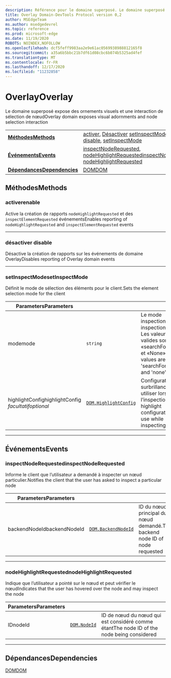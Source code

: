 ```yaml
---
description: Référence pour le domaine superposé. Le domaine superposé expose des ornements visuels et une interaction de sélection de nœud
title: Overlay Domain-DevTools Protocol version 0,2
author: MSEdgeTeam
ms.author: msedgedevrel
ms.topic: reference
ms.prod: microsoft-edge
ms.date: 11/19/2020
ROBOTS: NOINDEX,NOFOLLOW
ms.openlocfilehash: dcf5feff9983aa2e9e61ac0569938988812165f8
ms.sourcegitcommit: a35a6b5bbc21b7df61d08cbc6b074b5325ad4fef
ms.translationtype: MT
ms.contentlocale: fr-FR
ms.lasthandoff: 12/17/2020
ms.locfileid: "11232858"
---
```

# <span data-ttu-id="4638b-104">Overlay</span><span class="sxs-lookup"><span data-stu-id="4638b-104">Overlay</span></span>

<span data-ttu-id="4638b-105">Le domaine superposé expose des ornements visuels et une interaction de sélection de nœud</span><span class="sxs-lookup"><span data-stu-id="4638b-105">Overlay domain exposes visual adornments and node selection interaction</span></span>

| | |
|-|-|
| [**<span data-ttu-id="4638b-106">Méthodes</span><span class="sxs-lookup"><span data-stu-id="4638b-106">Methods</span></span>**](#methods) | <span data-ttu-id="4638b-107">[activer](#enable), [Désactiver](#disable) [setInspectMode](#setinspectmode)</span><span class="sxs-lookup"><span data-stu-id="4638b-107">[enable](#enable), [disable](#disable), [setInspectMode](#setinspectmode)</span></span> |
| [**<span data-ttu-id="4638b-108">Événements</span><span class="sxs-lookup"><span data-stu-id="4638b-108">Events</span></span>**](#events) | <span data-ttu-id="4638b-109">[inspectNodeRequested](#inspectnoderequested), [nodeHighlightRequested](#nodehighlightrequested)</span><span class="sxs-lookup"><span data-stu-id="4638b-109">[inspectNodeRequested](#inspectnoderequested), [nodeHighlightRequested](#nodehighlightrequested)</span></span> |
| [**<span data-ttu-id="4638b-110">Dépendances</span><span class="sxs-lookup"><span data-stu-id="4638b-110">Dependencies</span></span>**](#dependencies) | [<span data-ttu-id="4638b-111">DOM</span><span class="sxs-lookup"><span data-stu-id="4638b-111">DOM</span></span>](dom.md) |
## <span data-ttu-id="4638b-112">Méthodes</span><span class="sxs-lookup"><span data-stu-id="4638b-112">Methods</span></span>

### <span data-ttu-id="4638b-113">activer</span><span class="sxs-lookup"><span data-stu-id="4638b-113">enable</span></span>
<span data-ttu-id="4638b-114">Active la création de rapports <code>nodeHighlightRequested</code> et des <code>inspectElementRequested</code> événements</span><span class="sxs-lookup"><span data-stu-id="4638b-114">Enables reporting of <code>nodeHighlightRequested</code> and <code>inspectElementRequested</code> events</span></span>

</p>

---

### <span data-ttu-id="4638b-115">désactiver </span><span class="sxs-lookup"><span data-stu-id="4638b-115">disable</span></span>
<span data-ttu-id="4638b-116">Désactive la création de rapports sur les événements de domaine Overlay</span><span class="sxs-lookup"><span data-stu-id="4638b-116">Disables reporting of Overlay domain events</span></span>

</p>

---

### <span data-ttu-id="4638b-117">setInspectMode</span><span class="sxs-lookup"><span data-stu-id="4638b-117">setInspectMode</span></span>
<span data-ttu-id="4638b-118">Définit le mode de sélection des éléments pour le client.</span><span class="sxs-lookup"><span data-stu-id="4638b-118">Sets the element selection mode for the client</span></span>

<table>
    <thead>
        <tr>
            <th><span data-ttu-id="4638b-119">Parameters</span><span class="sxs-lookup"><span data-stu-id="4638b-119">Parameters</span></span></th>
            <th></th>
            <th></th>
        </tr>
    </thead>
    <tbody>
        <tr>
            <td><span data-ttu-id="4638b-120">mode</span><span class="sxs-lookup"><span data-stu-id="4638b-120">mode</span></span></td>
            <td><code class="flyout">string</code></td>
            <td><span data-ttu-id="4638b-121">Le mode inspection.</span><span class="sxs-lookup"><span data-stu-id="4638b-121">The inspection mode.</span></span>  <span data-ttu-id="4638b-122">Les valeurs valides sont «searchForNode» et «None».</span><span class="sxs-lookup"><span data-stu-id="4638b-122">Valid values are 'searchForNode' and 'none'.</span></span></td>
        </tr>
        <tr>
            <td><span data-ttu-id="4638b-123">highlightConfig</span><span class="sxs-lookup"><span data-stu-id="4638b-123">highlightConfig</span></span> <br/> <i><span data-ttu-id="4638b-124">facultatif</span><span class="sxs-lookup"><span data-stu-id="4638b-124">optional</span></span></i></td>
            <td><a href="dom.md#highlightconfig"><code class="flyout">DOM.HighlightConfig</code></a></td>
            <td><span data-ttu-id="4638b-125">Configuration de surbrillance à utiliser lors de l’inspection</span><span class="sxs-lookup"><span data-stu-id="4638b-125">The highlight configuration to use while inspecting</span></span></td>
        </tr>
    </tbody>
</table>
</p>

---

## <span data-ttu-id="4638b-126">Événements</span><span class="sxs-lookup"><span data-stu-id="4638b-126">Events</span></span>

### <span data-ttu-id="4638b-127">inspectNodeRequested</span><span class="sxs-lookup"><span data-stu-id="4638b-127">inspectNodeRequested</span></span>
<span data-ttu-id="4638b-128">Informe le client que l’utilisateur a demandé à inspecter un nœud particulier.</span><span class="sxs-lookup"><span data-stu-id="4638b-128">Notifies the client that the user has asked to inspect a particular node</span></span>

<table>
    <thead>
        <tr>
            <th><span data-ttu-id="4638b-129">Parameters</span><span class="sxs-lookup"><span data-stu-id="4638b-129">Parameters</span></span></th>
            <th></th>
            <th></th>
        </tr>
    </thead>
    <tbody>
        <tr>
            <td><span data-ttu-id="4638b-130">backendNodeId</span><span class="sxs-lookup"><span data-stu-id="4638b-130">backendNodeId</span></span></td>
            <td><a href="dom.md#backendnodeid"><code class="flyout">DOM.BackendNodeId</code></a></td>
            <td><span data-ttu-id="4638b-131">ID du nœud principal du nœud demandé.</span><span class="sxs-lookup"><span data-stu-id="4638b-131">The backend node ID of node requested</span></span></td>
        </tr>
    </tbody>
</table>
</p>

---

### <span data-ttu-id="4638b-132">nodeHighlightRequested</span><span class="sxs-lookup"><span data-stu-id="4638b-132">nodeHighlightRequested</span></span>
<span data-ttu-id="4638b-133">Indique que l’utilisateur a pointé sur le nœud et peut vérifier le nœud</span><span class="sxs-lookup"><span data-stu-id="4638b-133">Indicates that the user has hovered over the node and may inspect the node</span></span>

<table>
    <thead>
        <tr>
            <th><span data-ttu-id="4638b-134">Parameters</span><span class="sxs-lookup"><span data-stu-id="4638b-134">Parameters</span></span></th>
            <th></th>
            <th></th>
        </tr>
    </thead>
    <tbody>
        <tr>
            <td><span data-ttu-id="4638b-135">ID</span><span class="sxs-lookup"><span data-stu-id="4638b-135">nodeId</span></span></td>
            <td><a href="dom.md#nodeid"><code class="flyout">DOM.NodeId</code></a></td>
            <td><span data-ttu-id="4638b-136">ID de nœud du nœud qui est considéré comme étant</span><span class="sxs-lookup"><span data-stu-id="4638b-136">The node ID of the node being considered</span></span></td>
        </tr>
    </tbody>
</table>
</p>

---

## <span data-ttu-id="4638b-137">Dépendances</span><span class="sxs-lookup"><span data-stu-id="4638b-137">Dependencies</span></span>

[<span data-ttu-id="4638b-138">DOM</span><span class="sxs-lookup"><span data-stu-id="4638b-138">DOM</span></span>](dom.md)
